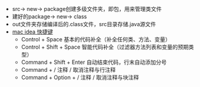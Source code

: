 - src-> new-> package创建多级文件夹，即包，用来管理类文件  
- 建好的package-> new-> class
- out文件夹存储编译后的.class文件，src目录存储.java源文件
- [mac idea 快捷键](https://blog.csdn.net/love284969214/article/details/94405414)
   - Control + Space    基本的代码补全（补全任何类、方法、变量）
   - Control + Shift + Space    智能代码补全（过滤器方法列表和变量的预期类型）
   - Command + Shift + Enter    自动结束代码，行末自动添加分号
   - Command + /    注释 / 取消注释与行注释
   - Command + Option + /    注释 / 取消注释与块注释
   
